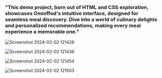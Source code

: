 <h3>"This demo project, born out of HTML and CSS exploration, showcases Omniffod's intuitive interface, designed for seamless meal discovery. Dive into a world of culinary delights and personalized recommendations, making every meal experience a memorable one."</h3>

![Screenshot 2024-02-02 121426](https://github.com/Nanditasunil/Omnifood/assets/109030620/6658d059-52bb-470e-bb61-4d616493cf8b)

![Screenshot 2024-02-02 121436](https://github.com/Nanditasunil/Omnifood/assets/109030620/fa663411-952c-4472-aaf0-3d684530452d)

![Screenshot 2024-02-02 121454](https://github.com/Nanditasunil/Omnifood/assets/109030620/dacd4312-0883-4bc5-81b2-b3e88c2b6db8)

![Screenshot 2024-02-02 121503](https://github.com/Nanditasunil/Omnifood/assets/109030620/10bdab56-e0fd-4172-8844-10c9c657771a)

